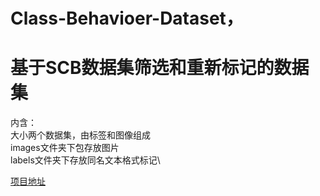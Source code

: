 # Class-Behavioer-Dataset，
# 基于SCB数据集筛选和重新标记的数据集

内含：\
大小两个数据集，由标签和图像组成\
images文件夹下包存放图片\
labels文件夹下存放同名文本格式标记\

[项目地址](https://github.com/lsxnick/Class-Behavioer-Dataset)
